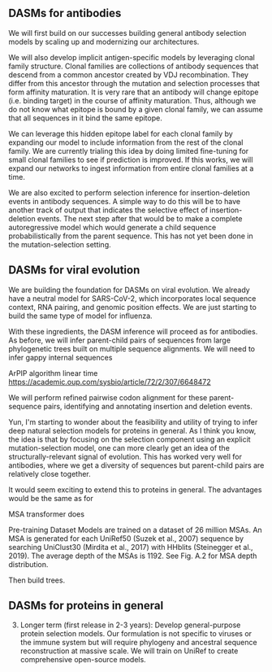 

## DASMs for antibodies 

We will first build on our successes building general antibody selection models by scaling up and modernizing our architectures.

We will also develop implicit antigen-specific models by leveraging clonal family structure.
Clonal families are collections of antibody sequences that descend from a common ancestor created by VDJ recombination.
They differ from this ancestor through the mutation and selection processes that form affinity maturation.
It is very rare that an antibody will change epitope (i.e. binding target) in the course of affinity maturation.
Thus, although we do not know what epitope is bound by a given clonal family, we can assume that all sequences in it bind the same epitope.

We can leverage this hidden epitope label for each clonal family by expanding our model to include information from the rest of the clonal family.
We are currently trialing this idea by doing limited fine-tuning for small clonal families to see if prediction is improved.
If this works, we will expand our networks to ingest information from entire clonal families at a time.

We are also excited to perform selection inference for insertion-deletion events in antibody sequences.
A simple way to do this will be to have another track of output that indicates the selective effect of insertion-deletion events. The next step after that would be to make a complete autoregressive model which would generate a child sequence probabilistically from the parent sequence. 
This has not yet been done in the mutation-selection setting.


## DASMs for viral evolution

We are building the foundation for DASMs on viral evolution.
We already have a neutral model for SARS-CoV-2, which incorporates local sequence context, RNA pairing, and genomic position effects.
We are just starting to build the same type of model for influenza.

With these ingredients, the DASM inference will proceed as for antibodies.
As before, we will infer parent-child pairs of sequences from large phylogenetic trees built on multiple sequence alignments.
We will need to infer gappy internal sequences

ArPIP algorithm linear time https://academic.oup.com/sysbio/article/72/2/307/6648472

We will perform refined pairwise codon alignment for these parent-sequence pairs, identifying and annotating insertion and deletion events.


Yun, I'm starting to wonder about the feasibility and utility of trying to infer deep natural selection models for proteins in general.
As I think you know, the idea is that by focusing on the selection component using an explicit mutation-selection model, one can more clearly get an idea of the structurally-relevant signal of evolution.
This has worked very well for antibodies, where we get a diversity of sequences but parent-child pairs are relatively close together.

It would seem exciting to extend this to proteins in general.
The advantages would be the same as for 

MSA transformer does 

Pre-training Dataset Models are trained on a dataset of
26 million MSAs. An MSA is generated for each UniRef50
(Suzek et al., 2007) sequence by searching UniClust30
(Mirdita et al., 2017) with HHblits (Steinegger et al., 2019).
The average depth of the MSAs is 1192. See Fig. A.2 for
MSA depth distribution.

Then build trees.





## DASMs for proteins in general


3. Longer term (first release in 2-3 years): Develop general-purpose protein selection models. Our formulation is not specific to viruses or the immune system but will require phylogeny and ancestral sequence reconstruction at massive scale. We will train on UniRef to create comprehensive open-source models.


